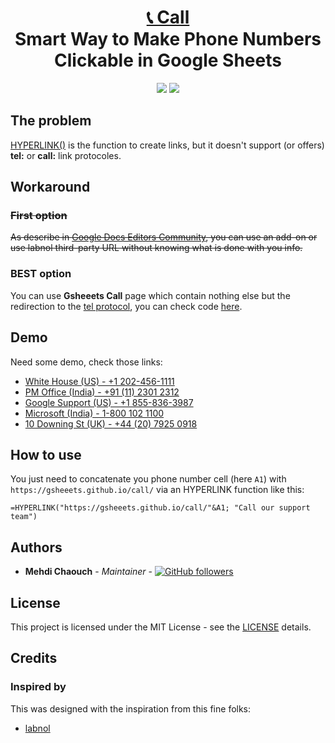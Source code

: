 <h1 align="center" style="border-bottom: none">
  <a href="https://github.com/gsheeets/call">📞 Call</a><br>
  Smart Way to Make Phone Numbers Clickable in Google Sheets
</h1>
<p align="center">
  <a href="https://makeapullrequest.com"><img src="https://img.shields.io/badge/PRs-welcome-brightgreen.svg"></a>
  <a href="https://opensource.org/licenses/MIT"><img src="https://img.shields.io/badge/License-MIT-blue.svg"></a>
</p>

## The problem

[HYPERLINK()](https://support.google.com/docs/answer/3093313) is the function to create links, but it doesn't support (or offers) __tel:__ or __call:__ link protocoles.

## Workaround

### ~~First option~~

~~As describe in [Google Docs Editors Community](https://support.google.com/docs/thread/44648779?hl=en&msgid=44720782), you can use an add-on or use labnol third-party URL without knowing what is done with you info.~~

### BEST option

You can use **Gsheeets Call** page which contain nothing else but the redirection to the [tel protocol](https://developer.mozilla.org/en-US/docs/Web/HTML/Element/a#linking_to_telephone_numbers), you can check code [here](./404.html).

## Demo

Need some demo, check those links:
- [White House (US) - +1 202-456-1111](https://gsheeets.github.io/call/+1%20202-456-1111)
- [PM Office (India) - +91 (11) 2301 2312](https://gsheeets.github.io/call/+91%20(11)%202301%202312)
- [Google Support (US) - +1 855-836-3987](https://gsheeets.github.io/call/+1%20855-836-3987)
- [Microsoft (India) - 1-800 102 1100](https://gsheeets.github.io/call/1-800%20102%201100)
- [10 Downing St (UK) - +44 (20) 7925 0918](https://gsheeets.github.io/call/+44%20(20)%207925%200918)

## How to use

You just need to concatenate you phone number cell (here `A1`) with `https://gsheeets.github.io/call/` via an HYPERLINK function like this:

```
=HYPERLINK("https://gsheeets.github.io/call/"&A1; "Call our support team")
```

## Authors

- **Mehdi Chaouch** - *Maintainer* - [![GitHub followers](https://img.shields.io/github/followers/mehdichaouch.svg?style=social)](https://github.com/mehdichaouch)

## License

This project is licensed under the MIT License - see the [LICENSE](./LICENSE) details.

## Credits

### Inspired by

This was designed with the inspiration from this fine folks:
- [labnol](https://www.labnol.org/internet/google-sheets-phone-numbers/29228/)
